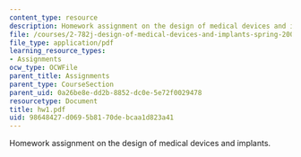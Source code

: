 ```yaml
---
content_type: resource
description: Homework assignment on the design of medical devices and implants.
file: /courses/2-782j-design-of-medical-devices-and-implants-spring-2006/98648427d0695b8170debcaa1d823a41_hw1.pdf
file_type: application/pdf
learning_resource_types:
- Assignments
ocw_type: OCWFile
parent_title: Assignments
parent_type: CourseSection
parent_uid: 0a26be8e-dd2b-8852-dc0e-5e72f0029478
resourcetype: Document
title: hw1.pdf
uid: 98648427-d069-5b81-70de-bcaa1d823a41
---
```

Homework assignment on the design of medical devices and implants.

